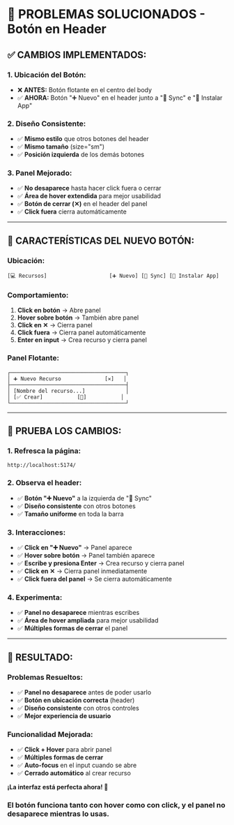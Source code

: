 # 🎯 **PROBLEMAS SOLUCIONADOS** - Botón en Header

## ✅ **CAMBIOS IMPLEMENTADOS:**

### **1. Ubicación del Botón:**
- ❌ **ANTES:** Botón flotante en el centro del body
- ✅ **AHORA:** Botón "➕ Nuevo" en el header junto a "🔄 Sync" e "📱 Instalar App"

### **2. Diseño Consistente:**
- ✅ **Mismo estilo** que otros botones del header
- ✅ **Mismo tamaño** (size="sm")
- ✅ **Posición izquierda** de los demás botones

### **3. Panel Mejorado:**
- ✅ **No desaparece** hasta hacer click fuera o cerrar
- ✅ **Área de hover extendida** para mejor usabilidad
- ✅ **Botón de cerrar (✕)** en el header del panel
- ✅ **Click fuera** cierra automáticamente

---

## 🎨 **CARACTERÍSTICAS DEL NUEVO BOTÓN:**

### **Ubicación:**
```
[💻 Recursos]                    [➕ Nuevo] [🔄 Sync] [📱 Instalar App]
```

### **Comportamiento:**
1. **Click en botón** → Abre panel
2. **Hover sobre botón** → También abre panel  
3. **Click en ✕** → Cierra panel
4. **Click fuera** → Cierra panel automáticamente
5. **Enter en input** → Crea recurso y cierra panel

### **Panel Flotante:**
```
┌─────────────────────────────────────┐
│ ➕ Nuevo Recurso              [✕]   │
├─────────────────────────────────────┤
│ [Nombre del recurso...]             │
│ [✅ Crear]           [🔄]           │
└─────────────────────────────────────┘
```

---

## 🧪 **PRUEBA LOS CAMBIOS:**

### **1. Refresca la página:**
```
http://localhost:5174/
```

### **2. Observa el header:**
- ✅ **Botón "➕ Nuevo"** a la izquierda de "🔄 Sync"
- ✅ **Diseño consistente** con otros botones
- ✅ **Tamaño uniforme** en toda la barra

### **3. Interacciones:**
- ✅ **Click en "➕ Nuevo"** → Panel aparece
- ✅ **Hover sobre botón** → Panel también aparece
- ✅ **Escribe y presiona Enter** → Crea recurso y cierra panel
- ✅ **Click en ✕** → Cierra panel inmediatamente
- ✅ **Click fuera del panel** → Se cierra automáticamente

### **4. Experimenta:**
- ✅ **Panel no desaparece** mientras escribes
- ✅ **Área de hover ampliada** para mejor usabilidad
- ✅ **Múltiples formas de cerrar** el panel

---

## 🎯 **RESULTADO:**

### **Problemas Resueltos:**
- ✅ **Panel no desaparece** antes de poder usarlo
- ✅ **Botón en ubicación correcta** (header)
- ✅ **Diseño consistente** con otros controles
- ✅ **Mejor experiencia de usuario**

### **Funcionalidad Mejorada:**
- ✅ **Click + Hover** para abrir panel
- ✅ **Múltiples formas de cerrar**
- ✅ **Auto-focus** en el input cuando se abre
- ✅ **Cerrado automático** al crear recurso

**¡La interfaz está perfecta ahora! 🎉**

### **El botón funciona tanto con hover como con click, y el panel no desaparece mientras lo usas.**
